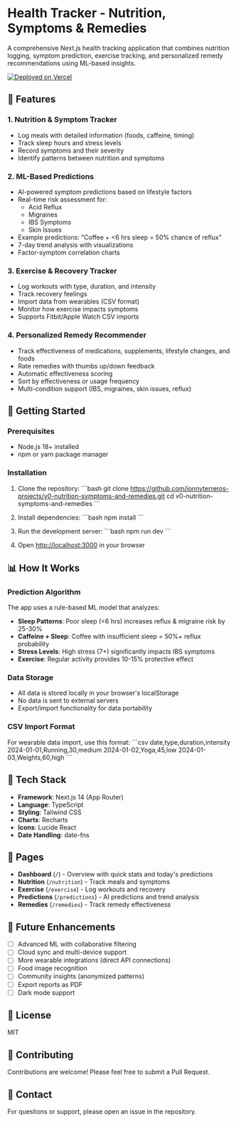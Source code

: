# Health Tracker - Nutrition, Symptoms & Remedies

A comprehensive Next.js health tracking application that combines nutrition logging, symptom prediction, exercise tracking, and personalized remedy recommendations using ML-based insights.

[![Deployed on Vercel](https://img.shields.io/badge/Deployed%20on-Vercel-black?style=for-the-badge&logo=vercel)](https://vercel.com/jonnyterreros-projects/v0-nutrition-symptoms-and-remedies)

## 🌟 Features

### 1. **Nutrition & Symptom Tracker**
- Log meals with detailed information (foods, caffeine, timing)
- Track sleep hours and stress levels
- Record symptoms and their severity
- Identify patterns between nutrition and symptoms

### 2. **ML-Based Predictions**
- AI-powered symptom predictions based on lifestyle factors
- Real-time risk assessment for:
  - Acid Reflux
  - Migraines
  - IBS Symptoms
  - Skin Issues
- Example predictions: "Coffee + <6 hrs sleep = 50% chance of reflux"
- 7-day trend analysis with visualizations
- Factor-symptom correlation charts

### 3. **Exercise & Recovery Tracker**
- Log workouts with type, duration, and intensity
- Track recovery feelings
- Import data from wearables (CSV format)
- Monitor how exercise impacts symptoms
- Supports Fitbit/Apple Watch CSV imports

### 4. **Personalized Remedy Recommender**
- Track effectiveness of medications, supplements, lifestyle changes, and foods
- Rate remedies with thumbs up/down feedback
- Automatic effectiveness scoring
- Sort by effectiveness or usage frequency
- Multi-condition support (IBS, migraines, skin issues, reflux)

## 🚀 Getting Started

### Prerequisites
- Node.js 18+ installed
- npm or yarn package manager

### Installation

1. Clone the repository:
\`\`\`bash
git clone https://github.com/jonnyterreros-projects/v0-nutrition-symptoms-and-remedies.git
cd v0-nutrition-symptoms-and-remedies
\`\`\`

2. Install dependencies:
\`\`\`bash
npm install
\`\`\`

3. Run the development server:
\`\`\`bash
npm run dev
\`\`\`

4. Open [http://localhost:3000](http://localhost:3000) in your browser

## 📊 How It Works

### Prediction Algorithm

The app uses a rule-based ML model that analyzes:

- **Sleep Patterns**: Poor sleep (<6 hrs) increases reflux & migraine risk by 25-30%
- **Caffeine + Sleep**: Coffee with insufficient sleep = 50%+ reflux probability
- **Stress Levels**: High stress (7+) significantly impacts IBS symptoms
- **Exercise**: Regular activity provides 10-15% protective effect

### Data Storage

- All data is stored locally in your browser's localStorage
- No data is sent to external servers
- Export/import functionality for data portability

### CSV Import Format

For wearable data import, use this format:
\`\`\`csv
date,type,duration,intensity
2024-01-01,Running,30,medium
2024-01-02,Yoga,45,low
2024-01-03,Weights,60,high
\`\`\`

## 🎨 Tech Stack

- **Framework**: Next.js 14 (App Router)
- **Language**: TypeScript
- **Styling**: Tailwind CSS
- **Charts**: Recharts
- **Icons**: Lucide React
- **Date Handling**: date-fns

## 📱 Pages

- **Dashboard** (`/`) - Overview with quick stats and today's predictions
- **Nutrition** (`/nutrition`) - Track meals and symptoms
- **Exercise** (`/exercise`) - Log workouts and recovery
- **Predictions** (`/predictions`) - AI predictions and trend analysis
- **Remedies** (`/remedies`) - Track remedy effectiveness

## 🔮 Future Enhancements

- [ ] Advanced ML with collaborative filtering
- [ ] Cloud sync and multi-device support
- [ ] More wearable integrations (direct API connections)
- [ ] Food image recognition
- [ ] Community insights (anonymized patterns)
- [ ] Export reports as PDF
- [ ] Dark mode support

## 📄 License

MIT

## 🤝 Contributing

Contributions are welcome! Please feel free to submit a Pull Request.

## 📧 Contact

For questions or support, please open an issue in the repository.
